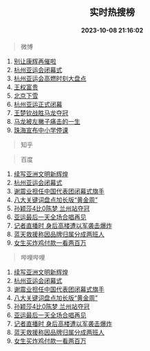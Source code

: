 <div align="center"><h2>实时热搜榜</h2><h4>2023-10-08 21:16:02</h4></div>

> 微博  

1. [别让康辉再催啦](https://s.weibo.com/weibo?q=%23%E5%88%AB%E8%AE%A9%E5%BA%B7%E8%BE%89%E5%86%8D%E5%82%AC%E5%95%A6%23&t=31&band_rank=1&Refer=top)<br />
2. [杭州亚运会闭幕式](https://s.weibo.com/weibo?q=%23%E6%9D%AD%E5%B7%9E%E4%BA%9A%E8%BF%90%E4%BC%9A%E9%97%AD%E5%B9%95%E5%BC%8F%23&t=31&band_rank=2&Refer=top)<br />
3. [杭州亚运会高燃时刻大盘点](https://s.weibo.com/weibo?q=%23%E6%9D%AD%E5%B7%9E%E4%BA%9A%E8%BF%90%E4%BC%9A%E9%AB%98%E7%87%83%E6%97%B6%E5%88%BB%E5%A4%A7%E7%9B%98%E7%82%B9%23&t=31&band_rank=3&Refer=top)<br />
4. [王权富贵](https://s.weibo.com/weibo?q=%E7%8E%8B%E6%9D%83%E5%AF%8C%E8%B4%B5&t=31&band_rank=4&Refer=top)<br />
5. [北京下雪](https://s.weibo.com/weibo?q=%E5%8C%97%E4%BA%AC%E4%B8%8B%E9%9B%AA&t=31&band_rank=5&Refer=top)<br />
6. [杭州亚运正式闭幕](https://s.weibo.com/weibo?q=%23%E6%9D%AD%E5%B7%9E%E4%BA%9A%E8%BF%90%E6%AD%A3%E5%BC%8F%E9%97%AD%E5%B9%95%23&t=31&band_rank=6&Refer=top)<br />
7. [王楚钦战胜马龙夺冠](https://s.weibo.com/weibo?q=%E7%8E%8B%E6%A5%9A%E9%92%A6%E6%88%98%E8%83%9C%E9%A9%AC%E9%BE%99%E5%A4%BA%E5%86%A0&t=31&band_rank=7&Refer=top)<br />
8. [马龙被左撇子痛击的一生](https://s.weibo.com/weibo?q=%23%E9%A9%AC%E9%BE%99%E8%A2%AB%E5%B7%A6%E6%92%87%E5%AD%90%E7%97%9B%E5%87%BB%E7%9A%84%E4%B8%80%E7%94%9F%23&t=31&band_rank=8&Refer=top)<br />
9. [珠海宣布中小学停课](https://s.weibo.com/weibo?q=%23%E7%8F%A0%E6%B5%B7%E5%AE%A3%E5%B8%83%E4%B8%AD%E5%B0%8F%E5%AD%A6%E5%81%9C%E8%AF%BE%23&t=31&band_rank=9&Refer=top)<br />

> 知乎  


> 百度  

1. [续写亚洲文明新辉煌](https://www.baidu.com/s?wd=%E7%BB%AD%E5%86%99%E4%BA%9A%E6%B4%B2%E6%96%87%E6%98%8E%E6%96%B0%E8%BE%89%E7%85%8C&sa=fyb_news&rsv_dl=fyb_news)<br />
2. [杭州亚运会闭幕式](https://www.baidu.com/s?wd=%E6%9D%AD%E5%B7%9E%E4%BA%9A%E8%BF%90%E4%BC%9A%E9%97%AD%E5%B9%95%E5%BC%8F&sa=fyb_news&rsv_dl=fyb_news)<br />
3. [谢震业担任中国代表团闭幕式旗手](https://www.baidu.com/s?wd=%E8%B0%A2%E9%9C%87%E4%B8%9A%E6%8B%85%E4%BB%BB%E4%B8%AD%E5%9B%BD%E4%BB%A3%E8%A1%A8%E5%9B%A2%E9%97%AD%E5%B9%95%E5%BC%8F%E6%97%97%E6%89%8B&sa=fyb_news&rsv_dl=fyb_news)<br />
4. [八大关键词盘点加长版“黄金周”](https://www.baidu.com/s?wd=%E5%85%AB%E5%A4%A7%E5%85%B3%E9%94%AE%E8%AF%8D%E7%9B%98%E7%82%B9%E5%8A%A0%E9%95%BF%E7%89%88%E2%80%9C%E9%BB%84%E9%87%91%E5%91%A8%E2%80%9D&sa=fyb_news&rsv_dl=fyb_news)<br />
5. [孙颖莎4比0陈梦 兰州站夺冠](https://www.baidu.com/s?wd=%E5%AD%99%E9%A2%96%E8%8E%8E4%E6%AF%940%E9%99%88%E6%A2%A6+%E5%85%B0%E5%B7%9E%E7%AB%99%E5%A4%BA%E5%86%A0&sa=fyb_news&rsv_dl=fyb_news)<br />
6. [亚运最后一天全场合唱再见](https://www.baidu.com/s?wd=%E4%BA%9A%E8%BF%90%E6%9C%80%E5%90%8E%E4%B8%80%E5%A4%A9%E5%85%A8%E5%9C%BA%E5%90%88%E5%94%B1%E5%86%8D%E8%A7%81&sa=fyb_news&rsv_dl=fyb_news)<br />
7. [记者直播时 身后高楼遭以军袭击爆炸](https://www.baidu.com/s?wd=%E8%AE%B0%E8%80%85%E7%9B%B4%E6%92%AD%E6%97%B6+%E8%BA%AB%E5%90%8E%E9%AB%98%E6%A5%BC%E9%81%AD%E4%BB%A5%E5%86%9B%E8%A2%AD%E5%87%BB%E7%88%86%E7%82%B8&sa=fyb_news&rsv_dl=fyb_news)<br />
8. [蓝天救援称因品牌归属分成两班人](https://www.baidu.com/s?wd=%E8%93%9D%E5%A4%A9%E6%95%91%E6%8F%B4%E7%A7%B0%E5%9B%A0%E5%93%81%E7%89%8C%E5%BD%92%E5%B1%9E%E5%88%86%E6%88%90%E4%B8%A4%E7%8F%AD%E4%BA%BA&sa=fyb_news&rsv_dl=fyb_news)<br />
9. [女生买炸鸡付款一看两百万](https://www.baidu.com/s?wd=%E5%A5%B3%E7%94%9F%E4%B9%B0%E7%82%B8%E9%B8%A1%E4%BB%98%E6%AC%BE%E4%B8%80%E7%9C%8B%E4%B8%A4%E7%99%BE%E4%B8%87&sa=fyb_news&rsv_dl=fyb_news)<br />

> 哔哩哔哩  

1. [续写亚洲文明新辉煌](https://www.baidu.com/s?wd=%E7%BB%AD%E5%86%99%E4%BA%9A%E6%B4%B2%E6%96%87%E6%98%8E%E6%96%B0%E8%BE%89%E7%85%8C&sa=fyb_news&rsv_dl=fyb_news)<br />
2. [杭州亚运会闭幕式](https://www.baidu.com/s?wd=%E6%9D%AD%E5%B7%9E%E4%BA%9A%E8%BF%90%E4%BC%9A%E9%97%AD%E5%B9%95%E5%BC%8F&sa=fyb_news&rsv_dl=fyb_news)<br />
3. [谢震业担任中国代表团闭幕式旗手](https://www.baidu.com/s?wd=%E8%B0%A2%E9%9C%87%E4%B8%9A%E6%8B%85%E4%BB%BB%E4%B8%AD%E5%9B%BD%E4%BB%A3%E8%A1%A8%E5%9B%A2%E9%97%AD%E5%B9%95%E5%BC%8F%E6%97%97%E6%89%8B&sa=fyb_news&rsv_dl=fyb_news)<br />
4. [八大关键词盘点加长版“黄金周”](https://www.baidu.com/s?wd=%E5%85%AB%E5%A4%A7%E5%85%B3%E9%94%AE%E8%AF%8D%E7%9B%98%E7%82%B9%E5%8A%A0%E9%95%BF%E7%89%88%E2%80%9C%E9%BB%84%E9%87%91%E5%91%A8%E2%80%9D&sa=fyb_news&rsv_dl=fyb_news)<br />
5. [孙颖莎4比0陈梦 兰州站夺冠](https://www.baidu.com/s?wd=%E5%AD%99%E9%A2%96%E8%8E%8E4%E6%AF%940%E9%99%88%E6%A2%A6+%E5%85%B0%E5%B7%9E%E7%AB%99%E5%A4%BA%E5%86%A0&sa=fyb_news&rsv_dl=fyb_news)<br />
6. [亚运最后一天全场合唱再见](https://www.baidu.com/s?wd=%E4%BA%9A%E8%BF%90%E6%9C%80%E5%90%8E%E4%B8%80%E5%A4%A9%E5%85%A8%E5%9C%BA%E5%90%88%E5%94%B1%E5%86%8D%E8%A7%81&sa=fyb_news&rsv_dl=fyb_news)<br />
7. [记者直播时 身后高楼遭以军袭击爆炸](https://www.baidu.com/s?wd=%E8%AE%B0%E8%80%85%E7%9B%B4%E6%92%AD%E6%97%B6+%E8%BA%AB%E5%90%8E%E9%AB%98%E6%A5%BC%E9%81%AD%E4%BB%A5%E5%86%9B%E8%A2%AD%E5%87%BB%E7%88%86%E7%82%B8&sa=fyb_news&rsv_dl=fyb_news)<br />
8. [蓝天救援称因品牌归属分成两班人](https://www.baidu.com/s?wd=%E8%93%9D%E5%A4%A9%E6%95%91%E6%8F%B4%E7%A7%B0%E5%9B%A0%E5%93%81%E7%89%8C%E5%BD%92%E5%B1%9E%E5%88%86%E6%88%90%E4%B8%A4%E7%8F%AD%E4%BA%BA&sa=fyb_news&rsv_dl=fyb_news)<br />
9. [女生买炸鸡付款一看两百万](https://www.baidu.com/s?wd=%E5%A5%B3%E7%94%9F%E4%B9%B0%E7%82%B8%E9%B8%A1%E4%BB%98%E6%AC%BE%E4%B8%80%E7%9C%8B%E4%B8%A4%E7%99%BE%E4%B8%87&sa=fyb_news&rsv_dl=fyb_news)<br />
